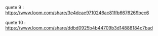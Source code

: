 quete 9 : https://www.loom.com/share/3e4dcae9710246ac81ffb6676269bec6

quete 10 : https://www.loom.com/share/ddbd0925b4b44709b3d14888184c7bad